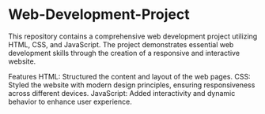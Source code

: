 # Web-Development-Project
This repository contains a comprehensive web development project utilizing HTML, CSS, and JavaScript. The project demonstrates essential web development skills through the creation of a responsive and interactive website.

Features
HTML: Structured the content and layout of the web pages.
CSS: Styled the website with modern design principles, ensuring responsiveness across different devices.
JavaScript: Added interactivity and dynamic behavior to enhance user experience.
